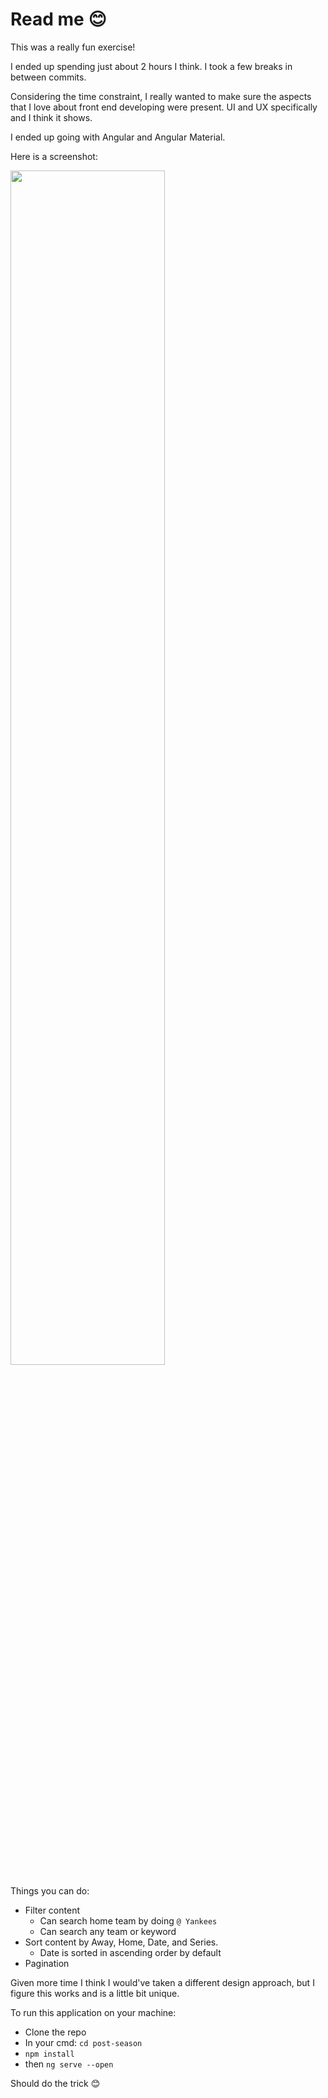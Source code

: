 # Read me 😊

This was a really fun exercise!

I ended up spending just about 2 hours I think. I took a few breaks in between commits. 

Considering the time constraint, I really wanted to make sure the aspects that I love about front end developing were present. UI and UX specifically and I think it shows. 

I ended up going with Angular and Angular Material.

Here is a screenshot: 

<img src="https://i.gyazo.com/aabc6854b1052d4d38793668b8437150.png" width="70%"/>

Things you can do: 

 - Filter content
   - Can search home team by doing `@ Yankees`
   - Can search any team or keyword
 - Sort content by Away, Home, Date, and Series.
   - Date is sorted in ascending order by default
 - Pagination
 
Given more time I think I would've taken a different design approach, but I figure this works and is a little bit unique.

To run this application on your machine: 

  - Clone the repo
  - In your cmd: `cd post-season`
  - `npm install`
  - then `ng serve --open`

Should do the trick 😊
